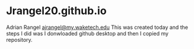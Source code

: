 # Jrangel20.github.io
Adrian Rangel
ajrangel@my.waketech.edu
This was created today and the steps I did was I donwloaded github desktop and then I copied my repository.
